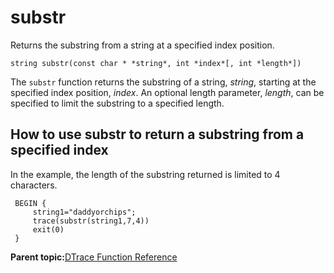 
# substr

Returns the substring from a string at a specified index position.

```
string substr(const char * *string*, int *index*[, int *length*])
```

The `substr` function returns the substring of a string, *string*, starting at the specified index position, *index*. An optional length parameter, *length*, can be specified to limit the substring to a specified length.

## How to use substr to return a substring from a specified index

In the example, the length of the substring returned is limited to 4 characters.

```
 BEGIN {
     string1="daddyorchips";
     trace(substr(string1,7,4))
     exit(0)
 }
```

**Parent topic:**[DTrace Function Reference](../reference/dtrace_functions.md)

